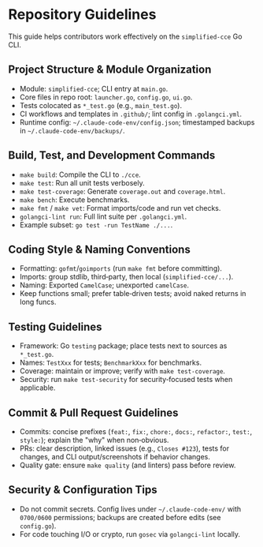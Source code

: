# Repository Guidelines

This guide helps contributors work effectively on the `simplified-cce` Go CLI.

## Project Structure & Module Organization
- Module: `simplified-cce`; CLI entry at `main.go`.
- Core files in repo root: `launcher.go`, `config.go`, `ui.go`.
- Tests colocated as `*_test.go` (e.g., `main_test.go`).
- CI workflows and templates in `.github/`; lint config in `.golangci.yml`.
- Runtime config: `~/.claude-code-env/config.json`; timestamped backups in `~/.claude-code-env/backups/`.

## Build, Test, and Development Commands
- `make build`: Compile the CLI to `./cce`.
- `make test`: Run all unit tests verbosely.
- `make test-coverage`: Generate `coverage.out` and `coverage.html`.
- `make bench`: Execute benchmarks.
- `make fmt` / `make vet`: Format imports/code and run vet checks.
- `golangci-lint run`: Full lint suite per `.golangci.yml`.
- Example subset: `go test -run TestName ./...`.

## Coding Style & Naming Conventions
- Formatting: `gofmt`/`goimports` (run `make fmt` before committing).
- Imports: group stdlib, third‑party, then local (`simplified-cce/...`).
- Naming: Exported `CamelCase`; unexported `camelCase`.
- Keep functions small; prefer table‑driven tests; avoid naked returns in long funcs.

## Testing Guidelines
- Framework: Go `testing` package; place tests next to sources as `*_test.go`.
- Names: `TestXxx` for tests; `BenchmarkXxx` for benchmarks.
- Coverage: maintain or improve; verify with `make test-coverage`.
- Security: run `make test-security` for security‑focused tests when applicable.

## Commit & Pull Request Guidelines
- Commits: concise prefixes (`feat:`, `fix:`, `chore:`, `docs:`, `refactor:`, `test:`, `style:`); explain the "why" when non‑obvious.
- PRs: clear description, linked issues (e.g., `Closes #123`), tests for changes, and CLI output/screenshots if behavior changes.
- Quality gate: ensure `make quality` (and linters) pass before review.

## Security & Configuration Tips
- Do not commit secrets. Config lives under `~/.claude-code-env/` with `0700/0600` permissions; backups are created before edits (see `config.go`).
- For code touching I/O or crypto, run `gosec` via `golangci-lint` locally.

